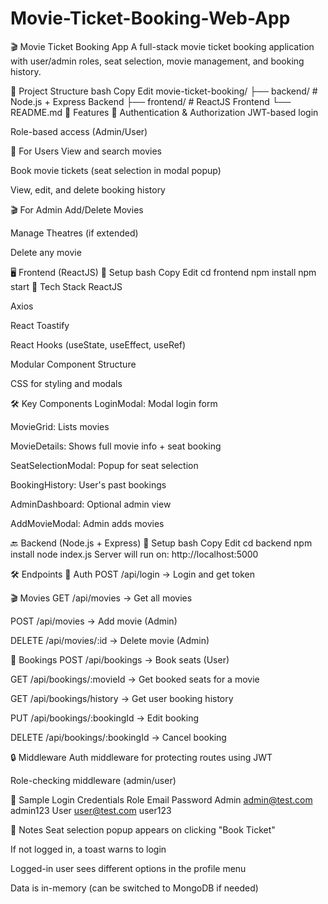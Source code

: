 # Movie-Ticket-Booking-Web-App
🎬 Movie Ticket Booking App
A full-stack movie ticket booking application with user/admin roles, seat selection, movie management, and booking history.

📂 Project Structure
bash
Copy
Edit
movie-ticket-booking/
├── backend/         # Node.js + Express Backend
├── frontend/        # ReactJS Frontend
└── README.md
🚀 Features
👤 Authentication & Authorization
JWT-based login

Role-based access (Admin/User)

🎫 For Users
View and search movies

Book movie tickets (seat selection in modal popup)

View, edit, and delete booking history

🎬 For Admin
Add/Delete Movies

Manage Theatres (if extended)

Delete any movie

🖥️ Frontend (ReactJS)
🔧 Setup
bash
Copy
Edit
cd frontend
npm install
npm start
🌟 Tech Stack
ReactJS

Axios

React Toastify

React Hooks (useState, useEffect, useRef)

Modular Component Structure

CSS for styling and modals

🛠️ Key Components
LoginModal: Modal login form

MovieGrid: Lists movies

MovieDetails: Shows full movie info + seat booking

SeatSelectionModal: Popup for seat selection

BookingHistory: User's past bookings

AdminDashboard: Optional admin view

AddMovieModal: Admin adds movies

🔙 Backend (Node.js + Express)
🔧 Setup
bash
Copy
Edit
cd backend
npm install
node index.js
Server will run on: http://localhost:5000

🛠️ Endpoints
🔐 Auth
POST /api/login → Login and get token

🎬 Movies
GET /api/movies → Get all movies

POST /api/movies → Add movie (Admin)

DELETE /api/movies/:id → Delete movie (Admin)

🎫 Bookings
POST /api/bookings → Book seats (User)

GET /api/bookings/:movieId → Get booked seats for a movie

GET /api/bookings/history → Get user booking history

PUT /api/bookings/:bookingId → Edit booking

DELETE /api/bookings/:bookingId → Cancel booking

🔒 Middleware
Auth middleware for protecting routes using JWT

Role-checking middleware (admin/user)

🧪 Sample Login Credentials
Role	Email	Password
Admin	admin@test.com	admin123
User	user@test.com	user123

📌 Notes
Seat selection popup appears on clicking "Book Ticket"

If not logged in, a toast warns to login

Logged-in user sees different options in the profile menu

Data is in-memory (can be switched to MongoDB if needed)

